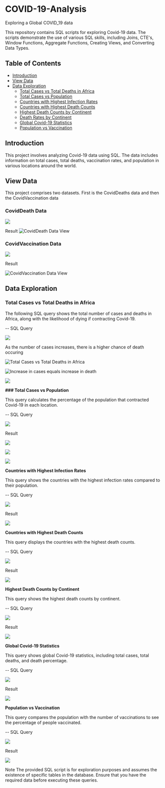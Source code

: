 # COVID-19-Analysis
Exploring a Global COVID_19 data

This repository contains SQL scripts for exploring Covid-19 data. The scripts demonstrate the use of various SQL skills, including Joins, CTE's, Window Functions, Aggregate Functions, Creating Views, and Converting Data Types.

## Table of Contents

- [Introduction](#introduction)
- [View Data](#view-data)
- [Data Exploration](#data-exploration)
  - [Total Cases vs Total Deaths in Africa](#total-cases-vs-total-deaths-in-africa)
  - [Total Cases vs Population](#total-cases-vs-population)
  - [Countries with Highest Infection Rates](#countries-with-highest-infection-rates)
  - [Countries with Highest Death Counts](#countries-with-highest-death-counts)
  - [Highest Death Counts by Continent](#highest-death-counts-by-continent)
  - [Death Rates by Continent](#death-rates-by-continent)
  - [Global Covid-19 Statistics](#global-covid-19-statistics)
  - [Population vs Vaccination](#population-vs-vaccination)

## Introduction

This project involves analyzing Covid-19 data using SQL. The data includes information on total cases, total deaths, vaccination rates, and population in various locations around the world.

## View Data
This project comprises two datasets. First is the CovidDeaths data and then the CovidVaccination data

### CovidDeath Data

![](https://github.com/chris-theanalyst/COVID-19-Analysis/blob/06b69a941eb9e2616a7001e9cb0d0d47bfb9ed6e/carbon.png)

Result
![CovidDeath Data View](https://github.com/chris-theanalyst/COVID-19-Analysis/blob/82ed383cf4bf6187bf54b28f1d796f027c25ac1a/code%201.png)

### CovidVaccination Data

![](https://github.com/chris-theanalyst/COVID-19-Analysis/blob/06b69a941eb9e2616a7001e9cb0d0d47bfb9ed6e/carbon%20(1).png)

Result

![CovidVaccination Data View](https://github.com/chris-theanalyst/COVID-19-Analysis/blob/82ed383cf4bf6187bf54b28f1d796f027c25ac1a/code%202.png)

## Data Exploration

### Total Cases vs Total Deaths in Africa

The following SQL query shows the total number of cases and deaths in Africa, along with the likelihood of dying if contracting Covid-19.

-- SQL Query

![](https://github.com/chris-theanalyst/COVID-19-Analysis/blob/06b69a941eb9e2616a7001e9cb0d0d47bfb9ed6e/carbon%20(2).png)

As the number of cases increases, there is a higher chance of death occuring

![Total Cases vs Total Deaths in Africa](https://github.com/chris-theanalyst/COVID-19-Analysis/blob/82ed383cf4bf6187bf54b28f1d796f027c25ac1a/code%204a.png)

![Increase in cases equals increase in death](https://github.com/chris-theanalyst/COVID-19-Analysis/blob/82ed383cf4bf6187bf54b28f1d796f027c25ac1a/code%204a.png)

![](https://github.com/chris-theanalyst/COVID-19-Analysis/blob/82ed383cf4bf6187bf54b28f1d796f027c25ac1a/code%204c.png)

**### Total Cases vs Population**

This query calculates the percentage of the population that contracted Covid-19 in each location.

-- SQL Query

![](https://github.com/chris-theanalyst/COVID-19-Analysis/blob/06b69a941eb9e2616a7001e9cb0d0d47bfb9ed6e/carbon%20(3).png)

Result

![](https://github.com/chris-theanalyst/COVID-19-Analysis/blob/077455bb3141685d6ef53430fd2727d6c01d4b67/code%205b.png)

![](https://github.com/chris-theanalyst/COVID-19-Analysis/blob/077455bb3141685d6ef53430fd2727d6c01d4b67/code%205a.png)

![](https://github.com/chris-theanalyst/COVID-19-Analysis/blob/077455bb3141685d6ef53430fd2727d6c01d4b67/code%205cc.png)

**Countries with Highest Infection Rates**

This query shows the countries with the highest infection rates compared to their population.

-- SQL Query

![](https://github.com/chris-theanalyst/COVID-19-Analysis/blob/06b69a941eb9e2616a7001e9cb0d0d47bfb9ed6e/carbon%20(4).png)

Result

![](https://github.com/chris-theanalyst/COVID-19-Analysis/blob/077455bb3141685d6ef53430fd2727d6c01d4b67/code%206a.png)


**Countries with Highest Death Counts**

This query displays the countries with the highest death counts.

-- SQL Query

![](https://github.com/chris-theanalyst/COVID-19-Analysis/blob/06b69a941eb9e2616a7001e9cb0d0d47bfb9ed6e/carbon%20(5).png)

Result

![](https://github.com/chris-theanalyst/COVID-19-Analysis/blob/12217a0e34e3560b3ae0d52e8c30bb874012023c/code%207.png)


**Highest Death Counts by Continent**

This query shows the highest death counts by continent.

-- SQL Query

![](https://github.com/chris-theanalyst/COVID-19-Analysis/blob/06b69a941eb9e2616a7001e9cb0d0d47bfb9ed6e/carbon%20(6).png)

Result

![](https://github.com/chris-theanalyst/COVID-19-Analysis/blob/12217a0e34e3560b3ae0d52e8c30bb874012023c/code%208.png)


**Global Covid-19 Statistics**

This query shows global Covid-19 statistics, including total cases, total deaths, and death percentage.

-- SQL Query

![](https://github.com/chris-theanalyst/COVID-19-Analysis/blob/06b69a941eb9e2616a7001e9cb0d0d47bfb9ed6e/carbon%20(7).png)

Result

![](https://github.com/chris-theanalyst/COVID-19-Analysis/blob/12217a0e34e3560b3ae0d52e8c30bb874012023c/code%2010.png)


**Population vs Vaccination**

This query compares the population with the number of vaccinations to see the percentage of people vaccinated.

-- SQL Query

![](https://github.com/chris-theanalyst/COVID-19-Analysis/blob/06b69a941eb9e2616a7001e9cb0d0d47bfb9ed6e/carbon%20(8).png)

Result

![](https://github.com/chris-theanalyst/COVID-19-Analysis/blob/b2db6e03fb171f7c93ecf0d47292c7e53a09f98f/code%2011.png)



Note
The provided SQL script is for exploration purposes and assumes the existence of specific tables in the database. Ensure that you have the required data before executing these queries.


















